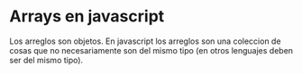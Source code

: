 # Arrays en javascript

Los arreglos son objetos. En javascript los arreglos son una coleccion de cosas que no necesariamente son del mismo tipo (en otros lenguajes deben ser del mismo tipo).